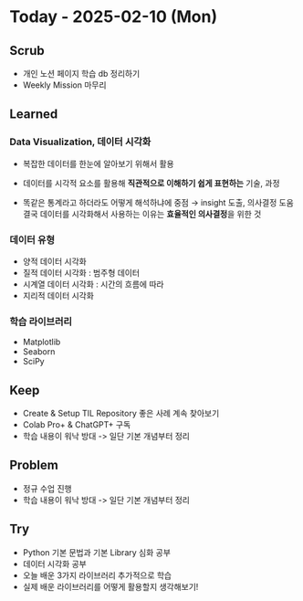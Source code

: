 # Today - 2025-02-10 (Mon)

## Scrub
- 개인 노션 페이지 학습 db 정리하기
- Weekly Mission 마무리

## Learned

### Data Visualization, 데이터 시각화
- 복잡한 데이터를 한눈에 알아보기 위해서 활용

- 데이터를 시각적 요소를 활용해 **직관적으로 이해하기 쉽게 표현하는** 기술, 과정
- 똑같은 통계라고 하더라도 어떻게 해석하냐에 중점 → insight 도출, 의사결정 도움
결국 데이터를 시각화해서 사용하는 이유는 **효율적인 의사결정**을 위한 것

### 데이터 유형
- 양적 데이터 시각화 
- 질적 데이터 시각화 : 범주형 데이터
- 시계열 데이터 시각화 : 시간의 흐름에 따라
- 지리적 데이터 시각화

### 학습 라이브러리
- Matplotlib
- Seaborn
- SciPy

## Keep
- Create & Setup TIL Repository 좋은 사례 계속 찾아보기
- Colab Pro+ & ChatGPT+ 구독
- 학습 내용이 워낙 방대 -> 일단 기본 개념부터 정리

## Problem
-  정규 수업 진행
-  학습 내용이 워낙 방대 -> 일단 기본 개념부터 정리
  
## Try
- Python 기본 문법과 기본 Library 심화 공부
- 데이터 시각화 공부
- 오늘 배운 3가지 라이브러리 추가적으로 학습
- 실제 배운 라이브러리를 어떻게 활용할지 생각해보기!
